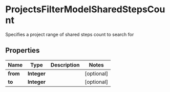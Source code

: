 

# ProjectsFilterModelSharedStepsCount

Specifies a project range of shared steps count to search for

## Properties

| Name | Type | Description | Notes |
|------------ | ------------- | ------------- | -------------|
|**from** | **Integer** |  |  [optional] |
|**to** | **Integer** |  |  [optional] |



